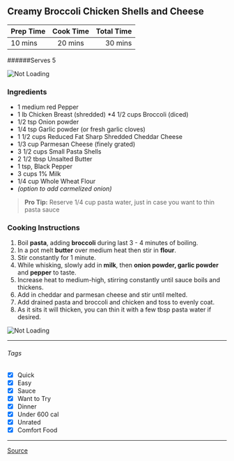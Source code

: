 ## Creamy Broccoli Chicken Shells and Cheese

| Prep Time  | Cook Time    | Total Time  |
| ---------- |:------------:| -----------:|
| 10 mins    | 20 mins      | 30 mins     |


######Serves 5

![Not Loading](http://i.imgur.com/E4SMemsm.jpg)

### Ingredients

* 1 medium red Pepper
* 1 lb Chicken Breast (shredded)
 *4 1/2 cups Broccoli (diced)
* 1/2 tsp Onion powder
* 1/4 tsp Garlic powder (or fresh garlic cloves)
* 1 1/2 cups Reduced Fat Sharp Shredded Cheddar Cheese
* 1/3 cup Parmesan Cheese (finely grated)
* 3 1/2 cups Small Pasta Shells
* 2 1/2 tbsp Unsalted Butter
* 1 tsp, Black Pepper
* 3 cups 1% Milk
* 1/4 cup Whole Wheat Flour
* *(option to add carmelized onion)*

> **Pro Tip:** Reserve 1/4 cup pasta water, just in case you want to thin pasta sauce

### Cooking Instructions

1. Boil **pasta**, adding **broccoli** during last 3 - 4 minutes of boiling.
2. In a pot melt **butter** over medium heat then stir in **flour**.
3. Stir constantly for 1 minute.
4. While whisking, slowly add in **milk**, then **onion powder, garlic powder** and **pepper** to taste.
5. Increase heat to medium-high, stirring constantly until sauce boils and thickens.
6. Add in cheddar and parmesan cheese and stir until melted.
7. Add drained pasta and broccoli and chicken and toss to evenly coat.
8. As it sits it will thicken, you can thin it with a few tbsp pasta water if desired.


![Not Loading](http://i.imgur.com/2Bx5ZMv.png)

---

###### Tags
- [x] Quick
- [x] Easy
- [x] Sauce
- [x] Want to Try
- [x] Dinner
- [x] Under 600 cal
- [x] Unrated
- [x] Comfort Food

---

[Source](http://www.cookingclassy.com/2014/09/creamy-broccoli-chicken-shells-cheese/)

